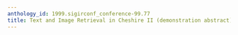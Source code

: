 ```yaml
---
anthology_id: 1999.sigirconf_conference-99.77
title: Text and Image Retrieval in Cheshire II (demonstration abstract)
---
```


